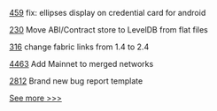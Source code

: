 
[459](https://github.com/hyperledger/aries-mobile-agent-react-native/pull/459) fix: ellipses display on credential card for android

[230](https://github.com/hyperledger/firefly-ethconnect/pull/230) Move ABI/Contract store to LevelDB from flat files

[316](https://github.com/hyperledger-labs/fabric-operations-console/pull/316) change fabric links from 1.4 to 2.4

[4463](https://github.com/hyperledger/besu/pull/4463) Add Mainnet to merged networks

[2812](https://github.com/hyperledger/iroha/pull/2812) Brand new bug report template


[See more >>>](https://start-here.hyperledger.org/pull-requests)
